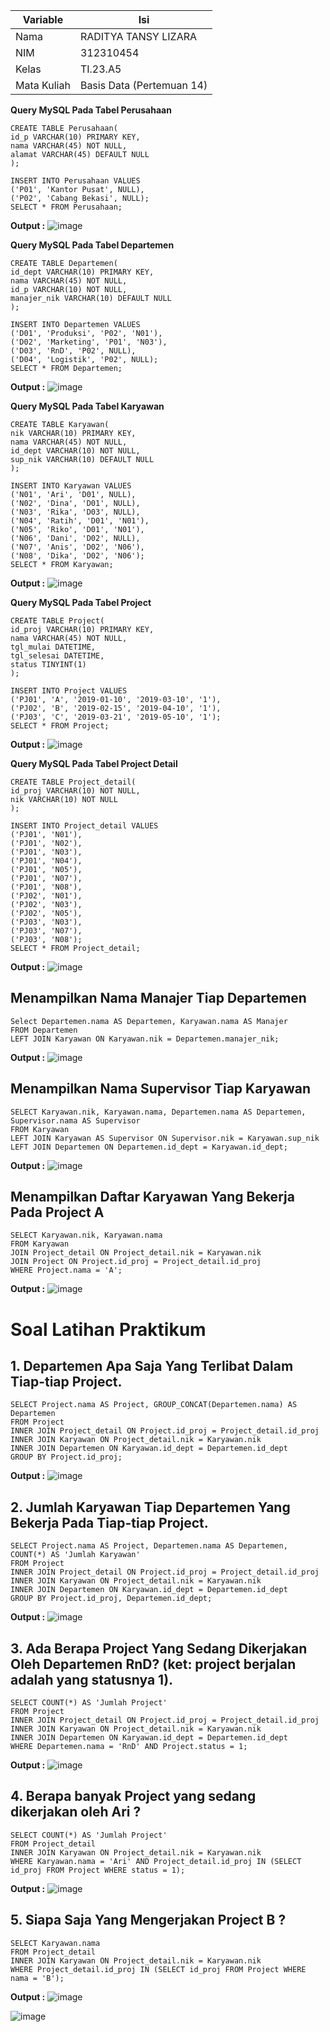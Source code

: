 | Variable | Isi |
| -------- | --- |
| Nama | RADITYA TANSY LIZARA  |
| NIM | 312310454 |
| Kelas | TI.23.A5 |
| Mata Kuliah | Basis Data (Pertemuan 14) |

**Query MySQL Pada Tabel Perusahaan**

```
CREATE TABLE Perusahaan(
id_p VARCHAR(10) PRIMARY KEY,
nama VARCHAR(45) NOT NULL,
alamat VARCHAR(45) DEFAULT NULL
);

INSERT INTO Perusahaan VALUES
('P01', 'Kantor Pusat', NULL),
('P02', 'Cabang Bekasi', NULL);
SELECT * FROM Perusahaan;
```

**Output :**
![image](https://github.com/RadityaTansyLizara/PRAKTIKUM6/assets/147571863/547be146-1c7e-45f6-a48b-b04000b8c8ef)


**Query MySQL Pada Tabel Departemen**

```
CREATE TABLE Departemen(
id_dept VARCHAR(10) PRIMARY KEY,
nama VARCHAR(45) NOT NULL,
id_p VARCHAR(10) NOT NULL,
manajer_nik VARCHAR(10) DEFAULT NULL
);

INSERT INTO Departemen VALUES
('D01', 'Produksi', 'P02', 'N01'),
('D02', 'Marketing', 'P01', 'N03'),
('D03', 'RnD', 'P02', NULL),
('D04', 'Logistik', 'P02', NULL);
SELECT * FROM Departemen;
```

**Output :**
![image](https://github.com/RadityaTansyLizara/PRAKTIKUM6/assets/147571863/ac183d70-d5c1-4fbd-b5b2-e7587e653160)


**Query MySQL Pada Tabel Karyawan**

```
CREATE TABLE Karyawan(
nik VARCHAR(10) PRIMARY KEY,
nama VARCHAR(45) NOT NULL,
id_dept VARCHAR(10) NOT NULL,
sup_nik VARCHAR(10) DEFAULT NULL
);

INSERT INTO Karyawan VALUES
('N01', 'Ari', 'D01', NULL),
('N02', 'Dina', 'D01', NULL),
('N03', 'Rika', 'D03', NULL),
('N04', 'Ratih', 'D01', 'N01'),
('N05', 'Riko', 'D01', 'N01'),
('N06', 'Dani', 'D02', NULL),
('N07', 'Anis', 'D02', 'N06'),
('N08', 'Dika', 'D02', 'N06');
SELECT * FROM Karyawan;
```

**Output :**
![image](https://github.com/RadityaTansyLizara/PRAKTIKUM6/assets/147571863/f6fb3ed8-5877-48ea-8825-b36b4aa1c704)


**Query MySQL Pada Tabel Project**

```
CREATE TABLE Project(
id_proj VARCHAR(10) PRIMARY KEY,
nama VARCHAR(45) NOT NULL,
tgl_mulai DATETIME,
tgl_selesai DATETIME,
status TINYINT(1)
);

INSERT INTO Project VALUES
('PJ01', 'A', '2019-01-10', '2019-03-10', '1'),
('PJ02', 'B', '2019-02-15', '2019-04-10', '1'),
('PJ03', 'C', '2019-03-21', '2019-05-10', '1');
SELECT * FROM Project;
```

**Output :**
![image](https://github.com/RadityaTansyLizara/PRAKTIKUM6/assets/147571863/546aecf5-1d36-4e4d-903f-60a077120d45)


**Query MySQL Pada Tabel Project Detail**

```
CREATE TABLE Project_detail(
id_proj VARCHAR(10) NOT NULL,
nik VARCHAR(10) NOT NULL
);

INSERT INTO Project_detail VALUES
('PJ01', 'N01'),
('PJ01', 'N02'),
('PJ01', 'N03'),
('PJ01', 'N04'),
('PJ01', 'N05'),
('PJ01', 'N07'),
('PJ01', 'N08'),
('PJ02', 'N01'),
('PJ02', 'N03'),
('PJ02', 'N05'),
('PJ03', 'N03'),
('PJ03', 'N07'),
('PJ03', 'N08');
SELECT * FROM Project_detail;
```

**Output :**
![image](https://github.com/RadityaTansyLizara/PRAKTIKUM6/assets/147571863/8302aa04-1f46-435a-94b2-53783ed78825)


## Menampilkan Nama Manajer Tiap Departemen

```
Select Departemen.nama AS Departemen, Karyawan.nama AS Manajer
FROM Departemen
LEFT JOIN Karyawan ON Karyawan.nik = Departemen.manajer_nik;
```

**Output :**
![image](https://github.com/RadityaTansyLizara/PRAKTIKUM6/assets/147571863/6793bb24-a0d3-4f4a-bc64-9ce743f7fbe3)


## Menampilkan Nama Supervisor Tiap Karyawan

```
SELECT Karyawan.nik, Karyawan.nama, Departemen.nama AS Departemen, Supervisor.nama AS Supervisor
FROM Karyawan
LEFT JOIN Karyawan AS Supervisor ON Supervisor.nik = Karyawan.sup_nik
LEFT JOIN Departemen ON Departemen.id_dept = Karyawan.id_dept;
```

**Output :**
![image](https://github.com/RadityaTansyLizara/PRAKTIKUM6/assets/147571863/e6be3bf1-87af-4989-964f-55b9986faeaf)


## Menampilkan Daftar Karyawan Yang Bekerja Pada Project A

```
SELECT Karyawan.nik, Karyawan.nama
FROM Karyawan
JOIN Project_detail ON Project_detail.nik = Karyawan.nik
JOIN Project ON Project.id_proj = Project_detail.id_proj
WHERE Project.nama = 'A';
```

**Output :**
![image](https://github.com/RadityaTansyLizara/PRAKTIKUM6/assets/147571863/e89d8af6-7af6-4a95-9d4b-905b587be306)


# Soal Latihan Praktikum

## 1. Departemen Apa Saja Yang Terlibat Dalam Tiap-tiap Project.

```
SELECT Project.nama AS Project, GROUP_CONCAT(Departemen.nama) AS Departemen
FROM Project
INNER JOIN Project_detail ON Project.id_proj = Project_detail.id_proj
INNER JOIN Karyawan ON Project_detail.nik = Karyawan.nik
INNER JOIN Departemen ON Karyawan.id_dept = Departemen.id_dept
GROUP BY Project.id_proj;
```

**Output :**
![image](https://github.com/RadityaTansyLizara/PRAKTIKUM6/assets/147571863/f755f80b-e1f7-46ed-ae6a-f72bf93888e0)

## 2. Jumlah Karyawan Tiap Departemen Yang Bekerja Pada Tiap-tiap Project.

```
SELECT Project.nama AS Project, Departemen.nama AS Departemen, COUNT(*) AS 'Jumlah Karyawan'
FROM Project
INNER JOIN Project_detail ON Project.id_proj = Project_detail.id_proj
INNER JOIN Karyawan ON Project_detail.nik = Karyawan.nik
INNER JOIN Departemen ON Karyawan.id_dept = Departemen.id_dept
GROUP BY Project.id_proj, Departemen.id_dept;
```

**Output :**
![image](https://github.com/RadityaTansyLizara/PRAKTIKUM6/assets/147571863/717c613f-e27d-484f-b08b-55f55c00dbaa)

## 3. Ada Berapa Project Yang Sedang Dikerjakan Oleh Departemen **RnD**? (ket: project berjalan adalah yang statusnya 1).

```
SELECT COUNT(*) AS 'Jumlah Project'
FROM Project
INNER JOIN Project_detail ON Project.id_proj = Project_detail.id_proj
INNER JOIN Karyawan ON Project_detail.nik = Karyawan.nik
INNER JOIN Departemen ON Karyawan.id_dept = Departemen.id_dept
WHERE Departemen.nama = 'RnD' AND Project.status = 1;
```

**Output :**
![image](https://github.com/RadityaTansyLizara/PRAKTIKUM6/assets/147571863/1f7b1951-4efe-4be9-8093-350d97374bbf)


## 4. Berapa banyak Project yang sedang dikerjakan oleh Ari ?

```
SELECT COUNT(*) AS 'Jumlah Project'
FROM Project_detail
INNER JOIN Karyawan ON Project_detail.nik = Karyawan.nik
WHERE Karyawan.nama = 'Ari' AND Project_detail.id_proj IN (SELECT id_proj FROM Project WHERE status = 1);
```

**Output :**
![image](https://github.com/RadityaTansyLizara/PRAKTIKUM6/assets/147571863/c15da592-6a8c-41b3-afb5-43653ad807ac)


## 5. Siapa Saja Yang Mengerjakan Project B ?

```
SELECT Karyawan.nama
FROM Project_detail
INNER JOIN Karyawan ON Project_detail.nik = Karyawan.nik
WHERE Project_detail.id_proj IN (SELECT id_proj FROM Project WHERE nama = 'B');
```

**Output :**
![image](https://github.com/RadityaTansyLizara/PRAKTIKUM6/assets/147571863/85b4f093-5df2-4be0-885e-eea09592af5b)



![image](https://github.com/RadityaTansyLizara/PRAKTIKUM7/assets/147571863/a30713e3-43f8-4704-b41d-bfb1e08b4ba9)
